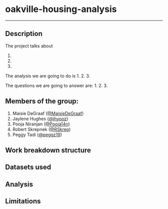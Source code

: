 # oakville-housing-analysis

-------------------

## Description

The project talks about

1. 
2. 
3. 

The analysis we are going to do is
1. 
2. 
3. 

The questions we are going to answer are:
1. 
2. 
3. 


## Members of the group:
1. Maisie DeGraaf ([@MaisieDeGraaf](https://github.com/MaisieDeGraaf))
2. Jaylene Hughes ([@jhyooz](https://github.com/jhyooz))
2. Pooja Niranjan ([@Pooja14n](https://github.com/Pooja14n))
4. Robert Skrepnek ([@RSkrep](https://github.com/RSkrep))
6. Peggy Tadi ([@peggz19](https://github.com/peggz19))


## Work breakdown structure


## Datasets used


## Analysis


## Limitations
